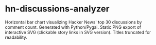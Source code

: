 # hn-discussions-analyzer
Horizontal bar chart visualizing Hacker News' top 30 discussions by comment count. Generated with Python/Pygal. Static PNG export of interactive SVG (clickable story links in SVG version). Titles truncated for readability.
